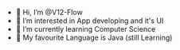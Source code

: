 - 👋 Hi, I’m @V12-Flow
- 👀 I’m interested in App developing and it's UI
- 🌱 I’m currently learning Computer Science 
- 💞️ My favourite Language is Java (still Learning)

<!---
V12-Flow/V12-Flow is a ✨ special ✨ repository because its `README.md` (this file) appears on your GitHub profile.
You can click the Preview link to take a look at your changes.
--->

